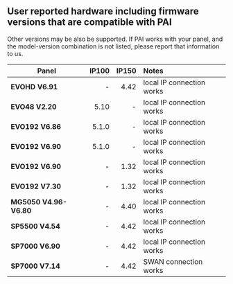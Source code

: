 ## User reported hardware including firmware versions that are compatible with PAI

Other versions may be also be supported. If PAI works with your panel, and the model-version combination is not listed, please report that  information to us.

| Panel |IP100|     IP150     | Notes |
| ----- |-:| -------------: | :----- |
| **EVOHD V6.91** |-| 4.42  | local IP connection works|
| **EVO48 V2.20** |5.10| -  | local IP connection works |
| **EVO192 V6.86** |5.1.0| - | local IP connection works |
| **EVO192 V6.90** |5.1.0| - | local IP connection works |
| **EVO192 V6.90** |-| 1.32  | local IP connection works |
| **EVO192 V7.30** |-| 1.32  | local IP connection works |
| **MG5050 V4.96-V6.80** |-| 4.40  | local IP connection works |
| **SP5500 V4.54** |-| 4.42  | local IP connection works |
| **SP7000 V6.90** |-| 4.42  |  local IP connection works |
| **SP7000 V7.14** |-| 4.42  | SWAN connection works|
